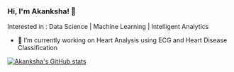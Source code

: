 ### Hi, I'm Akanksha! 👋

Interested in :  Data Science | Machine Learning | Intelligent Analytics

- 🔭 I’m currently working on Heart Analysis using ECG and Heart Disease Classification


<!--
**AkankshaTelagamsetty12/AkankshaTelagamsetty12** is a ✨ _special_ ✨ repository because its `README.md` (this file) appears on your GitHub profile.


-->

[![Akanksha's GitHub stats](https://github-readme-stats.vercel.app/api?username=AkankshaTelagamsetty12)](https://github.com/AkankshaTelagamsetty12/github-readme-stats)
